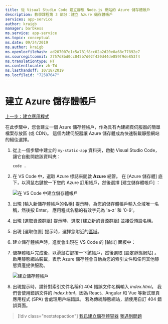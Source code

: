 ```yaml
---
title: 從 Visual Studio Code 建立靜態 Node.js 網站的 Azure 儲存體帳戶
description: 教學課程第 3 部分：建立 Azure 儲存體帳戶
services: app-service
author: kraigb
manager: barbkess
ms.service: app-service
ms.topic: conceptual
ms.date: 09/24/2019
ms.author: kraigb
ms.openlocfilehash: ad207007e1c5a781f8cc02a2d20e0a68c77892e7
ms.sourcegitcommit: 2757d8bd0cc045b7d02f430d44de859f9de853f4
ms.translationtype: HT
ms.contentlocale: zh-TW
ms.lasthandoff: 10/18/2019
ms.locfileid: "72587647"
---
```

# <a name="create-an-azure-storage-account"></a>建立 Azure 儲存體帳戶

[上一步：建立應用程式](tutorial-vscode-static-website-node-02.md)

在此步驟中，您會建立一個 Azure 儲存體帳戶，作為具有內建網頁伺服器的簡單檔案存放區 (或 CDN)。 這個內建伺服器讓 Azure 儲存體成為快速裝載靜態網站的絕佳選擇。

1. 從上一個步驟中建立的 `my-static-app` 資料夾，啟動 Visual Studio Code，讓它自動開啟該資料夾：

    ```bash
    code .
    ```

1. 在 VS Code 中，選取 Azure 標誌來開啟 **Azure** 總管。 在 [Azure 儲存體]  底下，以滑鼠右鍵按一下您的 Azure 訂用帳戶，然後選擇 [建立儲存體帳戶]  ：

    ![在 VS Code 中建立儲存體帳戶](media/static-website/create-storage-account.png)

1. 出現 [輸入新儲存體帳戶的名稱] 提示時，為您的儲存體帳戶輸入全域唯一名稱，然後按 Enter。 應用程式名稱的有效字元為 'a-z' 和 '0-9'。

1. 出現 [選取資源群組] 提示時，選取 [建立新的資源群組]  並接受預設名稱。

1. 出現 [選取位置] 提示時，選擇您附近的[區域](https://azure.microsoft.com/regions/)。

1. 建立儲存體帳戶時，進度會出現在 VS Code 的 [輸出]  面板中：

1. 儲存體帳戶完成後，以滑鼠右鍵按一下該帳戶，然後選取 [設定靜態網站]  。 啟用靜態網站裝載，表示 Azure 儲存體會自動為您的索引文件和任何其他靜態資產提供服務。

    ![建立儲存體帳戶](media/static-website/configure-static-website.png)

1. 出現提示時，請針對索引文件名稱和 404 錯誤文件名稱輸入 *index.html*。 我們會使用錯誤文件的 *index.html*，因為 React、Angular 和 Vue 等新式單頁應用程式 (SPA) 會處理用戶端錯誤。 若為傳統靜態網站，請使用自訂 404 錯誤頁面。

> [!div class="nextstepaction"]
> [我已建立儲存體容器](tutorial-vscode-static-website-node-04.md) [我遇到問題](https://www.research.net/r/PWZWZ52?tutorial=node-deployment-staticwebsite&step=create-storage)

